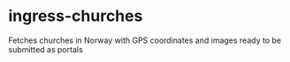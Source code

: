 ingress-churches
================

Fetches churches in Norway with GPS coordinates and images ready to be submitted as portals
